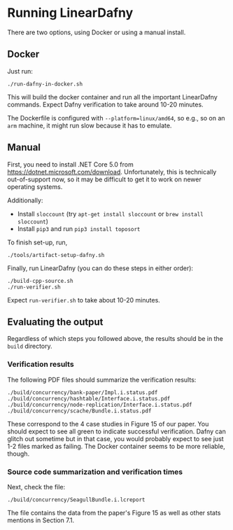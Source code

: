 # Running LinearDafny

There are two options, using Docker or using a manual install.

## Docker

Just run:

```
./run-dafny-in-docker.sh
```

This will build the docker container and run all the important LinearDafny commands.
Expect Dafny verification to take around 10-20 minutes.

The Dockerfile is configured with `--platform=linux/amd64`, so e.g., so on an `arm` machine,
it might run slow because it has to emulate.

## Manual

First, you need to install .NET Core 5.0 from https://dotnet.microsoft.com/download.
Unfortunately, this is technically out-of-support now, so it may be difficult to get
it to work on newer operating systems.

Additionally:

 * Install `sloccount` (try `apt-get install sloccount` or `brew install sloccount`)
 * Install `pip3` and run `pip3 install toposort`

To finish set-up, run,

```
./tools/artifact-setup-dafny.sh
```

Finally, run LinearDafny (you can do these steps in either order):

```
./build-cpp-source.sh
./run-verifier.sh
```

Expect `run-verifier.sh` to take about 10-20 minutes. 

## Evaluating the output

Regardless of which steps you followed above, the results should be in the `build` directory.

### Verification results

The following PDF files should summarize the verification results:

```
./build/concurrency/bank-paper/Impl.i.status.pdf
./build/concurrency/hashtable/Interface.i.status.pdf
./build/concurrency/node-replication/Interface.i.status.pdf
./build/concurrency/scache/Bundle.i.status.pdf
```

These correspond to the 4 case studies in Figure 15 of our paper.
You should expect to see all green to indicate successful verification. 
Dafny can glitch out sometime but in that case,
you would probably expect to see just 1-2 files marked as failing.
The Docker container seems to be more reliable, though.

### Source code summarization and verification times

Next, check the file:

```
./build/concurrency/SeagullBundle.i.lcreport
```

The file contains the data from the paper's Figure 15 as well as other stats mentions in
Section 7.1.
